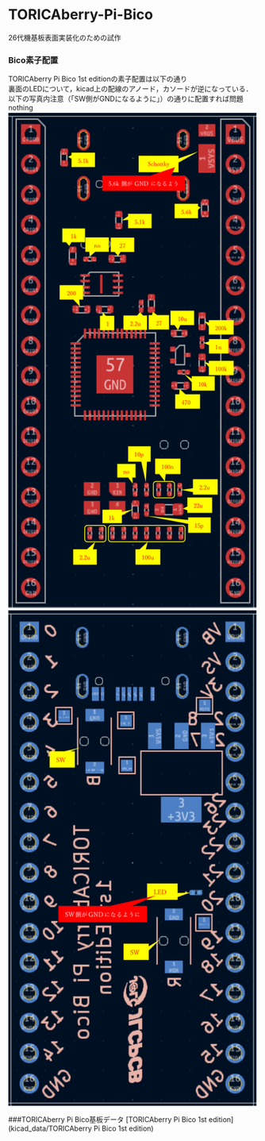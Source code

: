 # TORICAberry-Pi-Bico
26代機基板表面実装化のための試作  
### Bico素子配置
TORICAberry Pi Bico  1st editionの素子配置は以下の通り  
裏面のLEDについて，kicad上の配線のアノード，カソードが逆になっている．以下の写真内注意（「SW側がGNDになるように」）の通りに配置すれば問題nothing  
<img src="images/Bico 素子配置front.png" height="1000px">
<img src="images/Bico 素子配置back.png" height="1000px">  

###TORICAberry Pi Bico基板データ
[TORICAberry Pi Bico  1st edition](kicad_data/TORICAberry Pi Bico  1st edition)
